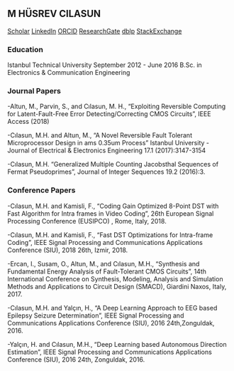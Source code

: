 ## M HÜSREV CILASUN

[Scholar](https://scholar.google.com.tr/citations?user=cwohcIUAAAAJ) [LinkedIn](https://www.linkedin.com/in/cilasun/) [ORCID](https://orcid.org/0000-0002-5421-1159) [ResearchGate](https://www.researchgate.net/profile/M_Huesrev_Cilasun)   [dblp](https://dblp.org/pers/hd/c/Cilasun:M=_Husrev)  [StackExchange](https://stackexchange.com/users/5344761/husrev?tab=accounts) 

### Education

Istanbul Technical University September 2012 - June 2016
B.Sc. in Electronics & Communication Engineering

### Journal Papers

-Altun, M., Parvin, S., and Cılasun, M. H., “Exploiting Reversible Computing for Latent-Fault-Free Error Detecting/Correcting CMOS Circuits”, IEEE Access (2018)

-Cılasun, M.H. and Altun, M., “A Novel Reversible Fault Tolerant Microprocessor Design in ams 0.35um Process” Istanbul University - Journal of Electrical & Electronics Engineering 17.1 (2017):3147-3154

-Cılasun, M.H. “Generalized Multiple Counting Jacobsthal Sequences of Fermat Pseudoprimes”, Journal of Integer Sequences 19.2 (2016):3.

### Conference Papers

-Cılasun, M.H. and Kamisli, F., “Coding Gain Optimized 8-Point DST with Fast Algorithm for Intra frames in Video Coding”, 26th European Signal Processing Conference (EUSIPCO) , Rome, Italy, 2018.

-Cılasun, M.H. and Kamisli, F., “Fast DST Optimizations for Intra-frame Coding”, IEEE Signal Processing and Communications Applications Conference (SIU), 2018 26th, Izmir, 2018.

-Ercan, I., Susam, O., Altun, M., and Cılasun, M.H., “Synthesis and Fundamental Energy Analysis of Fault-Tolerant CMOS Circuits”, 14th International Conference on Synthesis, Modeling, Analysis and Simulation Methods and Applications to Circuit Design (SMACD), Giardini Naxos, Italy, 2017.

-Cılasun, M.H. and Yalçın, H., “A Deep Learning Approach to EEG based Epilepsy Seizure Determination”, IEEE Signal Processing and Communications Applications Conference (SIU), 2016 24th,Zonguldak, 2016.

-Yalçın, H. and Cılasun, M.H., “Deep Learning based Autonomous Direction Estimation”, IEEE Signal Processing and Communications Applications Conference (SIU), 2016 24th, Zonguldak, 2016.
